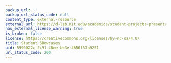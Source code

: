 ```yaml
---
backup_url: ''
backup_url_status_code: null
content_type: external-resource
external_url: https://d-lab.mit.edu/academics/student-projects-presentations
has_external_license_warning: true
is_broken: false
license: https://creativecommons.org/licenses/by-nc-sa/4.0/
title: Student Showcases
uid: 5990022c-2c91-48ee-be3e-4650f57a9251
url_status_code: 200
---
```

